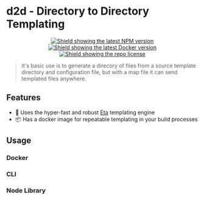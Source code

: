 # d2d - Directory to Directory Templating

<p align="center">
 <a href="https://www.npmjs.com/package/d2d" alt="d2d NPM Package">
  <img src="https://img.shields.io/npm/v/d2d" alt="Shield showing the latest NPM version"/></a>
 <a href="https://hub.docker.com/r/jeffspies/d2d" alt="d2d Docker Image">
  <img src="https://img.shields.io/docker/v/jeffspies/d2d?label=docker&sort=semver" alt="Shield showing the latest Docker version" /></a>  
 <a href="https://github.com/JeffSpies/d2d/blob/main/LICENSE" alt="d2d LICENSE file on Github">
  <img src="https://img.shields.io/github/license/jeffspies/d2d" alt="Shield showing the repo license" /><a>
</p>

> It's basic use is to generate a direcory of files from a source template directory and configuration file, but with a map file it can send templated files anywhere.

## Features
- 🚀 Uses the hyper-fast and robust [Eta](https://github.com/eta-dev/eta) templating engine 
- 📦 Has a docker image for repeatable templating in your build processes

## Usage

### Docker

### CLI

### Node Library
